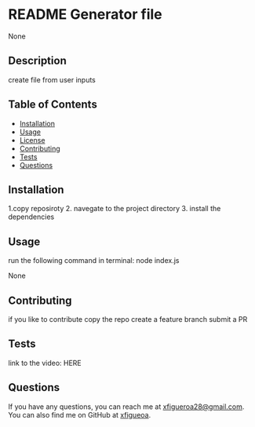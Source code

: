 # README Generator file

None

## Description
create file from user inputs 

## Table of Contents
- [Installation](#installation)
- [Usage](#usage)
- [License](#license)
- [Contributing](#contributing)
- [Tests](#tests)
- [Questions](#questions)

## Installation
1.copy reposiroty 2. navegate to the project directory 3. install the dependencies

## Usage
run the following command in terminal: node index.js

None

## Contributing
 if you like to contribute copy  the repo create a feature branch submit a PR 

## Tests
link to the video: HERE

## Questions
If you have any questions, you can reach me at [xfigueroa28@gmail.com](mailto:xfigueroa28@gmail.com).
You can also find me on GitHub at [xfigueoa](https://github.com/xfigueoa).

